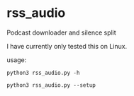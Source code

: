# rss_audio
Podcast downloader and silence split

I have currently only tested this on Linux. 

usage:

`python3 rss_audio.py -h`

`python3 rss_audio.py --setup`
